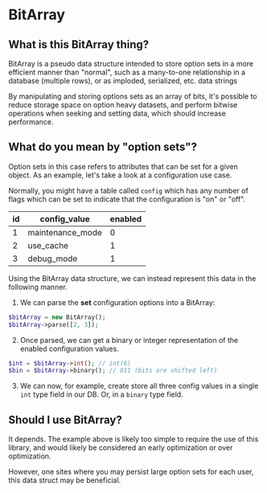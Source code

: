 # BitArray

## What is this BitArray thing?

BitArray is a pseudo data structure intended to store option sets
in a more efficient manner than "normal", such as a many-to-one 
relationship in a database (multiple rows), or as imploded, serialized, 
etc. data strings

By manipulating and storing options sets as an array of bits, it's possible
to reduce storage space on option heavy datasets, and perform bitwise operations
when seeking and setting data, which should increase performance.

## What do you mean by "option sets"?

Option sets in this case refers to attributes that can be set for a given 
object. As an example, let's take a look at a configuration use case.

Normally, you might have a table called `config` which has any number of flags
which can be set to indicate that the configuration is "on" or "off".

| id | config_value     | enabled |
|----|------------------|---------|
| 1  | maintenance_mode | 0       |
| 2  | use_cache        | 1       |
| 3  | debug_mode       | 1       |

Using the BitArray data structure, we can instead represent this data in the following manner.

1. We can parse the **set** configuration options into a BitArray:
```php
$bitArray = new BitArray();
$bitArray->parse([2, 3]);
```
2. Once parsed, we can get a binary or integer representation of the enabled 
configuration values.

```php
$int = $bitArray->int(); // int(6)
$bin = $bitArray->binary(); // 011 (bits are shifted left)
```
3. We can now, for example, create store all three config values in a single `int` type
field in our DB. Or, in a `binary` type field.

## Should I use BitArray?

It depends. The example above is likely too simple to require the use of this library, and 
would likely be considered an early optimization or over optimization. 

However, one sites where you may persist large option sets for each user, this
data struct may be beneficial.
